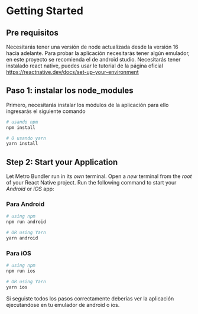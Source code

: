 # Getting Started

## Pre requisitos

Necesitarás tener una versión de node actualizada desde la versión 16 hacia adelante.
Para probar la aplicación necesitarás tener algún emulador, en este proyecto se recomienda el de android studio.
Necesitarás tener instalado react native, puedes usar le tutorial de la página oficial https://reactnative.dev/docs/set-up-your-environment

## Paso 1: instalar los node_modules

Primero, necesitarás instalar los módulos de la aplicación para ello ingresarás el siguiente comando

```bash
# usando npm
npm install

# O usando yarn
yarn install
```

## Step 2: Start your Application

Let Metro Bundler run in its _own_ terminal. Open a _new_ terminal from the _root_ of your React Native project. Run the following command to start your _Android_ or _iOS_ app:

### Para Android

```bash
# using npm
npm run android

# OR using Yarn
yarn android
```

### Para iOS

```bash
# using npm
npm run ios

# OR using Yarn
yarn ios
```

Si seguiste todos los pasos correctamente deberías ver la aplicación ejecutandose en tu emulador de android o ios.
